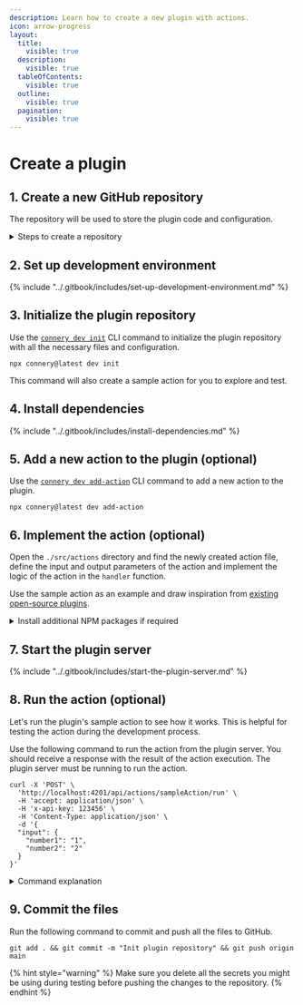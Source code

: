 ```yaml
---
description: Learn how to create a new plugin with actions.
icon: arrow-progress
layout:
  title:
    visible: true
  description:
    visible: true
  tableOfContents:
    visible: true
  outline:
    visible: true
  pagination:
    visible: true
---
```


# Create a plugin

## 1. Create a new GitHub repository

The repository will be used to store the plugin code and configuration.

<details>

<summary>Steps to create a repository</summary>

Open the [GitHub repository creation page](https://github.com/new) and follow the instructions below.

1. Select the **Owner** of the repository.
2. Enter the **Repository name**. This is also the name of your future plugin. We recommend using the snake case naming convention. For example, if you decide to call your plugin **My first plugin**, the repository name should be `my-first-plugin`.
3. Select the **Public** repository visibility.
4. Select the **Add a README file** option to initialize the repository with a README file. It will also create a new default branch for the repository.
5. Choose the **MIT License** as the license for the repository.
6. Please ensure the branch name is `main` as it is used across the docs. You can use any branch name but must be aware of it when following the docs.
7. Click the **Create repository** button.

</details>

## 2. Set up development environment

{% include "../.gitbook/includes/set-up-development-environment.md" %}

## 3. Initialize the plugin repository <a href="#id-3-initialize-the-plugin-repository" id="id-3-initialize-the-plugin-repository"></a>

Use the [`connery dev init`](../cli-reference/connery-dev-init.md) CLI command to initialize the plugin repository with all the necessary files and configuration.

```
npx connery@latest dev init
```

This command will also create a sample action for you to explore and test.

## 4. Install dependencies

{% include "../.gitbook/includes/install-dependencies.md" %}

## 5. Add a new action to the plugin (optional)

Use the [`connery dev add-action`](../cli-reference/connery-dev-add-action.md) CLI command to add a new action to the plugin.

```
npx connery@latest dev add-action
```

## 6. Implement the action (optional)

Open the `./src/actions` directory and find the newly created action file, define the input and output parameters of the action and implement the logic of the action in the `handler` function.

Use the sample action as an example and draw inspiration from [existing open-source plugins](../get-started/open-source-plugins.md).

<details>

<summary>Install additional NPM packages if required</summary>

During the development, you may need to install additional packages. For example, the [`axios`](https://github.com/axios/axios) package to make HTTP requests to external APIs. To install it and add it to the `./package.json` file, run the following command:

```
npm install axios --save
```

In the same way, you can install any other NPM package.

</details>

## 7. Start the plugin server

{% include "../.gitbook/includes/start-the-plugin-server.md" %}

## 8. Run the action (optional)

Let's run the plugin's sample action to see how it works. This is helpful for testing the action during the development process.

Use the following command to run the action from the plugin server. You should receive a response with the result of the action execution. The plugin server must be running to run the action.

```
curl -X 'POST' \
  'http://localhost:4201/api/actions/sampleAction/run' \
  -H 'accept: application/json' \
  -H 'x-api-key: 123456' \
  -H 'Content-Type: application/json' \
  -d '{
  "input": {
    "number1": "1",
    "number2": "2"
  }
}'
```

<details>

<summary>Command explanation</summary>

In this example, we use the [plugin server](../advanced/plugin-server.md) URL, `http://localhost:4201`, along with the sample action name, `sampleAction`, which was generated during initialization.&#x20;

The action expects input parameters `number1` and `number2`. Additionally, we use the default [API Key](../advanced/plugin-server.md#api\_key) to authenticate the request.

</details>

## 9. Commit the files

Run the following command to commit and push all the files to GitHub.

```
git add . && git commit -m "Init plugin repository" && git push origin main
```

{% hint style="warning" %}
Make sure you delete all the secrets you might be using during testing before pushing the changes to the repository.
{% endhint %}

